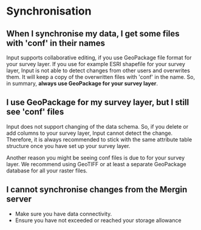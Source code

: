 # Synchronisation

## When I synchronise my data, I get some files with 'conf' in their names

Input supports collaborative editing, if you use GeoPackage file format for your survey layer. If you use for example ESRI shapefile for your survey layer, Input is not able to detect changes from other users and overwrites them. It will keep a copy of the overwritten files with 'conf' in the name. So, in summary, **always use GeoPackage for your survey layer**.

## I use GeoPackage for my survey layer, but I still see 'conf' files

 Input does not support changing of the data schema. So, if you delete or add columns to your survey layer, Input cannot detect the change. Therefore, it is always recommended to stick with the same attribute table structure once you have set up your survey layer.

 Another reason you might be seeing conf files is due to <GitHubRepo id="lutraconsulting/geodiff/issues/91" desc="storing raster data in GeoPackage" /> for your survey layer. We recommend using GeoTIFF or at least a separate GeoPackage database for all your raster files. 

## I cannot synchronise changes from the Mergin server

 - Make sure you have data connectivity.
 - Ensure you have not exceeded or reached your storage allowance